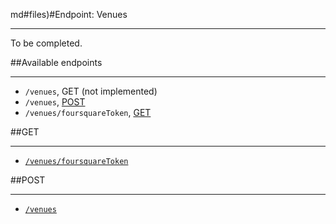 md#files)#Endpoint: Venues
***

To be completed.

##Available endpoints
***

* `/venues`, GET (not implemented)
* `/venues`, [POST](venuues/POST_venues.md#files)
* `/venues/foursquareToken`, [GET](venues/POST_venues.md#files)



##GET
***

* [`/venues/foursquareToken`](venues/POST_venues.md#files)

##POST
***

* [`/venues`](venues/POST_venues.md#files)
